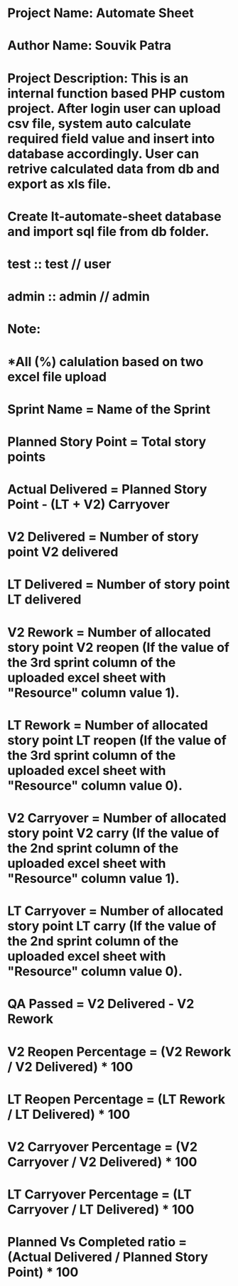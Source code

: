 # Project Name: Automate Sheet
# Author Name: Souvik Patra
# Project Description: This is an internal function based PHP custom project. After login user can upload csv file, system auto calculate required field value and insert into database accordingly. User can retrive calculated data from db and export as xls file.

# Create lt-automate-sheet database and import sql file from __db__ folder.
# test :: test // user
# admin :: admin // admin

# Note:
# *All (%) calulation based on two excel file upload
# Sprint Name = Name of the Sprint
# Planned Story Point = Total story points
# Actual Delivered = Planned Story Point - (LT + V2) Carryover
# V2 Delivered = Number of story point V2 delivered
# LT Delivered	= Number of story point LT delivered
# V2 Rework	= Number of allocated story point V2 reopen (If the value of the 3rd sprint column of the uploaded excel sheet with "Resource" column value 1).
# LT Rework	= Number of allocated story point LT reopen (If the value of the 3rd sprint column of the uploaded excel sheet with "Resource" column value 0).
# V2 Carryover	= Number of allocated story point V2 carry (If the value of the 2nd sprint column of the uploaded excel sheet with "Resource" column value 1).
# LT Carryover	= Number of allocated story point LT carry (If the value of the 2nd sprint column of the uploaded excel sheet with "Resource" column value 0).
# QA Passed	= V2 Delivered - V2 Rework
# V2 Reopen Percentage	= (V2 Rework / V2 Delivered) * 100
# LT Reopen Percentage	= (LT Rework / LT Delivered) * 100
# V2 Carryover Percentage = (V2 Carryover / V2 Delivered) * 100
# LT Carryover Percentage = (LT Carryover / LT Delivered) * 100
# Planned Vs Completed ratio = (Actual Delivered / Planned Story Point) * 100